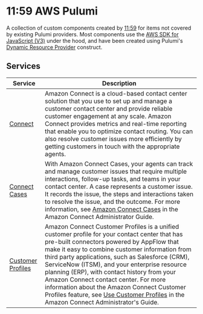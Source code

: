 # 11:59 AWS Pulumi

A collection of custom components created by [11:59](https://1159.ai) for items not covered by existing Pulumi providers. Most components use the [AWS SDK for JavaScript (V3)](https://docs.aws.amazon.com/AWSJavaScriptSDK/v3/latest/) under the hood, and have been created using Pulumi's [Dynamic Resource Provider](https://www.pulumi.com/docs/iac/concepts/resources/dynamic-providers/) construct.

## Services

| Service | Description
| --- | --- |
| [Connect](/src/connect/) | Amazon Connect is a cloud-based contact center solution that you use to set up and manage a customer contact center and provide reliable customer engagement at any scale. Amazon Connect provides metrics and real-time reporting that enable you to optimize contact routing. You can also resolve customer issues more efficiently by getting customers in touch with the appropriate agents. |
| [Connect Cases](/src/connectcases/) | With Amazon Connect Cases, your agents can track and manage customer issues that require multiple interactions, follow-up tasks, and teams in your contact center. A case represents a customer issue. It records the issue, the steps and interactions taken to resolve the issue, and the outcome. For more information, see [Amazon Connect Cases](https://docs.aws.amazon.com/connect/latest/adminguide/cases.html) in the Amazon Connect Administrator Guide. |
| [Customer Profiles](/src/customer-profiles/) | Amazon Connect Customer Profiles is a unified customer profile for your contact center that has pre-built connectors powered by AppFlow that make it easy to combine customer information from third party applications, such as Salesforce (CRM), ServiceNow (ITSM), and your enterprise resource planning (ERP), with contact history from your Amazon Connect contact center. For more information about the Amazon Connect Customer Profiles feature, see [Use Customer Profiles](https://docs.aws.amazon.com/connect/latest/adminguide/customer-profiles.html) in the Amazon Connect Administrator's Guide. |
